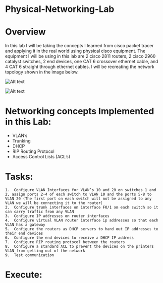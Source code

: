 # Physical-Networking-Lab


# Overview 
In this lab I will be taking the concepts I learned from cisco packet tracer and applying it in the real world using physical cisco  equipment. The equipment I will be using in this lab are 2 cisco 2811 routers, 2 cisco 2960 catalyst switches, 2 end devices, one CAT 6 crossover ethernet cable, and 4 CAT 6 straight through ethernet cables. I will be recreating the network topology shown in the image below.

![Alt text](https://github.com/user-attachments/assets/9e36f0d8-6bfc-4c1b-bb2d-c4e985178235)



![Alt text](https://github.com/user-attachments/assets/74dfb359-2ad1-49b0-8d59-60bfeb2fcccd)



# Networking concepts Implemented in this Lab:
  -	VLAN’s 
  -	Trunking
  -	DHCP
  -	RIP Routing Protocol
  -	Access Control Lists (ACL’s)



# Tasks:
    1.	Configure VLAN Interfaces for VLAN’s 10 and 20 on switches 1 and 2, assign ports 2-4 of each switch to VLAN 10 and the ports 5-8 to VLAN 20 (The first port on each switch will not be assigned to any VLAN we will be connecting it to the router)
    2.	Configure trunk interfaces on interface F0/1 on each switch so it can carry traffic from any VLAN
    3.	Configure IP addresses on router interfaces
    4.	Configure virtual VLAN router interface ip addresses so that each VLAN has a gateway
    5.	Configure the routers as DHCP servers to hand out IP addresses to their end devices
    6.	Configure the end devices to receive a DHCP IP address
    7.	Configure RIP routing protocol between the routers
    8.	Configure a standard ACL to prevent the devices on the printers VLAN from getting out of the network
    9.	Test communication

# Execute: 






